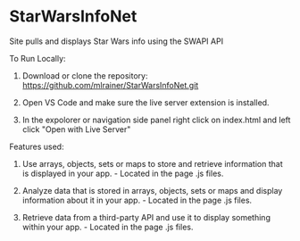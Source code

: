 # StarWarsInfoNet
Site pulls and displays Star Wars info using the SWAPI API

To Run Locally:
1. Download or clone the repository: https://github.com/mlrainer/StarWarsInfoNet.git

2. Open VS Code and make sure the live server extension is installed. 

3. In the expolorer or navigation side panel right click on index.html and left click "Open with Live Server"

Features used:

1. Use arrays, objects, sets or maps to store and retrieve information that is displayed in your app. - Located in the page .js files. 

2. Analyze data that is stored in arrays, objects, sets or maps and display information about it in your app. - Located in the page .js files. 

3. Retrieve data from a third-party API and use it to display something within your app. - Located in the page .js files.

